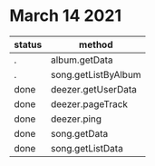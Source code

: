 # March 14 2021

status | method
-------|-------
.      | album.getData
.      | song.getListByAlbum
done   | deezer.getUserData
done   | deezer.pageTrack
done   | deezer.ping
done   | song.getData
done   | song.getListData
